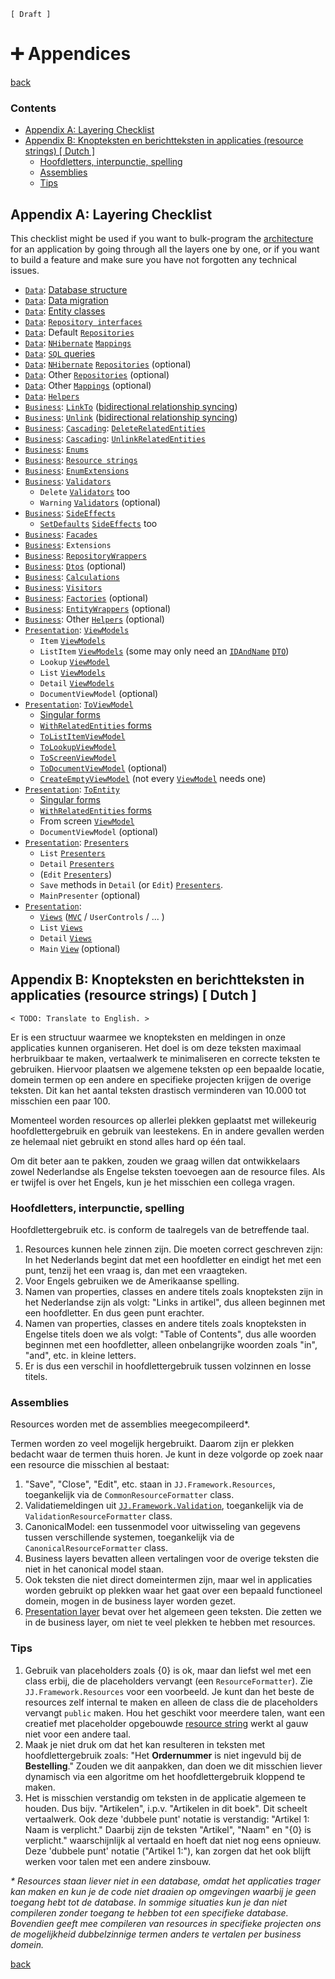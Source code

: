 ﻿`[ Draft ]`

➕ Appendices
==============

[back](.)

<h3>Contents</h3>

- [Appendix A: Layering Checklist](#appendix-a-layering-checklist)
- [Appendix B: Knopteksten en berichtteksten in applicaties (resource strings) [ Dutch ]](#appendix-b-knopteksten-en-berichtteksten-in-applicaties-resource-strings--dutch-)
    - [Hoofdletters, interpunctie, spelling](#hoofdletters-interpunctie-spelling)
    - [Assemblies](#assemblies)
    - [Tips](#tips)


Appendix A: Layering Checklist
------------------------------

This checklist might be used if you want to bulk-program the [architecture](index.md) for an application by going through all the layers one by one, or if you want to build a feature and make sure you have not forgotten any technical issues.

- [`Data`](layers.md#data-layer): [Database structure](database-conventions.md#-database-conventions)
- [`Data`](layers.md#data-layer): [Data migration](database-conventions.md#upgrade-scripts)
- [`Data`](layers.md#data-layer): [Entity classes](patterns-data-access.md#entities)
- [`Data`](layers.md#data-layer): [`Repository interfaces`](patterns-data-access.md#repository-interfaces)
- [`Data`](layers.md#data-layer): Default [`Repositories`](patterns-data-access.md#repository)
- [`Data`](layers.md#data-layer): [`NHibernate`](api.md#nhibernate) [`Mappings`](patterns-data-access.md#mapping)
- [`Data`](layers.md#data-layer): [`SQL` queries](api.md#sql)
- [`Data`](layers.md#data-layer): [`NHibernate`](api.md#nhibernate) [`Repositories`](patterns-data-access.md#repository) (optional)
- [`Data`](layers.md#data-layer): Other [`Repositories`](patterns-data-access.md#repository) (optional)
- [`Data`](layers.md#data-layer): Other [`Mappings`](patterns-data-access.md#mapping) (optional)
- [`Data`](layers.md#data-layer): [`Helpers`](patterns-other.md#helper) 
- [`Business`](layers.md#business-layer): [`LinkTo`](patterns-business-logic.md#linkto) ([bidirectional relationship syncing](aspects.md#bidirectional-relationship-synchronization))
- [`Business`](layers.md#business-layer): [`Unlink`](patterns-business-logic.md#unlink) ([bidirectional relationship syncing](aspects.md#bidirectional-relationship-synchronization))
- [`Business`](layers.md#business-layer): [`Cascading`](aspects.md#cascading): [`DeleteRelatedEntities`](patterns-business-logic.md#cascading)
- [`Business`](layers.md#business-layer): [`Cascading`](aspects.md#cascading): [`UnlinkRelatedEntities`](patterns-business-logic.md#cascading)
- [`Business`](layers.md#business-layer): [`Enums`](aspects.md#enums)
- [`Business`](layers.md#business-layer): [`Resource strings`](patterns-business-logic.md#resource-strings)
- [`Business`](layers.md#business-layer): [`EnumExtensions`](aspects.md#enum-like-entities)
- [`Business`](layers.md#business-layer): [`Validators`](patterns-business-logic.md#validators)
    - `Delete` [`Validators`](patterns-business-logic.md#validators) too
    - `Warning` [`Validators`](patterns-business-logic.md#validators) (optional)
- [`Business`](layers.md#business-layer): [`SideEffects`](patterns-business-logic.md#sideeffects)
    - [`SetDefaults`](aspects.md#defaults) [`SideEffects`](patterns-business-logic.md#sideeffects) too
- [`Business`](layers.md#business-layer): [`Facades`](patterns-business-logic.md#facade)
- [`Business`](layers.md#business-layer): `Extensions`
- [`Business`](layers.md#business-layer): [`RepositoryWrappers`](patterns-data-access.md#repositorywrappers)
- [`Business`](layers.md#business-layer): [`Dtos`](patterns-data-access.md#dto) (optional)
- [`Business`](layers.md#business-layer): [`Calculations`](aspects.md#calculation)
- [`Business`](layers.md#business-layer): [`Visitors`](patterns-business-logic.md#visitor)
- [`Business`](layers.md#business-layer): [`Factories`](patterns-other.md#factory) (optional)
- [`Business`](layers.md#business-layer): [`EntityWrappers`](patterns-other.md#wrapper) (optional)
- [`Business`](layers.md#business-layer): Other [`Helpers`](patterns-other.md#helper) (optional)
- [`Presentation`](layers.md#presentation-layer): [`ViewModels`](patterns-presentation.md#viewmodels)
    - `Item` [`ViewModels`](patterns-presentation.md#viewmodels)
    - `ListItem` [`ViewModels`](patterns-presentation.md#viewmodels) (some may only need an [`IDAndName`](api.md#jj-canonical) [`DTO`](patterns-data-access.md#dto))
    - `Lookup` [`ViewModel`](patterns-presentation.md#viewmodels)
    - `List` [`ViewModels`](patterns-presentation.md#viewmodels)
    - `Detail` [`ViewModels`](patterns-presentation.md#viewmodels)
    - `DocumentViewModel` (optional)
- [`Presentation`](layers.md#presentation-layer): [`ToViewModel`](patterns-presentation.md#toviewmodel)
    - [Singular forms](patterns-other.md#singular-plural-non-recursive-recursive-and-withrelatedentities)
    - [`WithRelatedEntities` forms](patterns-other.md#singular-plural-non-recursive-recursive-and-withrelatedentities)
    - [`ToListItemViewModel`](patterns-presentation.md#toviewmodel)
    - [`ToLookupViewModel`](patterns-presentation.md#toviewmodel)
    - [`ToScreenViewModel`](patterns-presentation.md#toviewmodel)
    - [`ToDocumentViewModel`](patterns-presentation.md#toviewmodel) (optional)
    - [`CreateEmptyViewModel`](patterns-presentation.md#toviewmodel) (not every [`ViewModel`](patterns-presentation.md#viewmodels) needs one)
- [`Presentation`](layers.md#presentation-layer): [`ToEntity`](patterns-presentation.md#toentity)
    - [Singular forms](patterns-other.md#singular-plural-non-recursive-recursive-and-withrelatedentities)
    - [`WithRelatedEntities` forms](patterns-other.md#singular-plural-non-recursive-recursive-and-withrelatedentities)
    - From screen [`ViewModel`](patterns-presentation.md#viewmodels)
    - `DocumentViewModel` (optional)
- [`Presentation`](layers.md#presentation-layer): [`Presenters`](patterns-presentation.md#presenters)
    - `List` [`Presenters`](patterns-presentation.md#presenters)
    - `Detail` [`Presenters`](patterns-presentation.md#presenters)
    - (`Edit` [`Presenters`](patterns-presentation.md#presenters))
    - `Save` methods in `Detail` (or `Edit`) [`Presenters`](patterns-presentation.md#presenters).
    - `MainPresenter` (optional)
- [`Presentation`](layers.md#presentation-layer):
    - [`Views`](patterns-presentation.md#views) ([`MVC`](api.md#mvc) / `UserControls` / ... )
    - `List` [`Views`](patterns-presentation.md#views)
    - `Detail` [`Views`](patterns-presentation.md#views)
    - `Main` [`View`](patterns-presentation.md#views) (optional)


Appendix B: Knopteksten en berichtteksten in applicaties (resource strings) [ Dutch ]
-------------------------------------------------------------------------------------

`< TODO: Translate to English. >`  

Er is een structuur waarmee we knopteksten en meldingen in onze applicaties kunnen organiseren. Het doel is om deze teksten maximaal herbruikbaar te maken, vertaalwerk te minimaliseren en correcte teksten te gebruiken. Hiervoor plaatsen we algemene teksten op een bepaalde locatie, domein termen op een andere en specifieke projecten krijgen de overige teksten. Dit kan het aantal teksten drastisch verminderen van 10.000 tot misschien een paar 100.

Momenteel worden resources op allerlei plekken geplaatst met willekeurig hoofdlettergebruik en gebruik van leestekens. En in andere gevallen werden ze helemaal niet gebruikt en stond alles hard op één taal.

Om dit beter aan te pakken, zouden we graag willen dat ontwikkelaars zowel Nederlandse als Engelse teksten toevoegen aan de resource files. Als er twijfel is over het Engels, kun je het misschien een collega vragen.

### Hoofdletters, interpunctie, spelling

Hoofdlettergebruik etc. is conform de taalregels van de betreffende taal.

1. Resources kunnen hele zinnen zijn. Die moeten correct geschreven zijn: In het Nederlands begint dat met een hoofdletter en eindigt het met een punt, tenzij het een vraag is, dan met een vraagteken.
2. Voor Engels gebruiken we de Amerikaanse spelling.
3. Namen van properties, classes en andere titels zoals knopteksten zijn in het Nederlandse zijn als volgt: "Links in artikel", dus alleen beginnen met een hoofdletter. En dus geen punt erachter.
4. Namen van properties, classes en andere titels zoals knopteksten in Engelse titels doen we als volgt: "Table of Contents", dus alle woorden beginnen met een hoofdletter, alleen onbelangrijke woorden zoals "in", "and", etc. in kleine letters.
5. Er is dus een verschil in hoofdlettergebruik tussen volzinnen en losse titels.

### Assemblies

Resources worden met de assemblies meegecompileerd*.

Termen worden zo veel mogelijk hergebruikt. Daarom zijn er plekken bedacht waar de termen thuis horen. Je kunt in deze volgorde op zoek naar een resource die misschien al bestaat:

1. "Save", "Close", "Edit", etc. staan in `JJ.Framework.Resources`, toegankelijk via de `CommonResourceFormatter` class.
2. Validatiemeldingen uit [`JJ.Framework.Validation`](api.md#jj-framework-validation), toegankelijk via de `ValidationResourceFormatter` class.
3. CanonicalModel: een tussenmodel voor uitwisseling van gegevens tussen verschillende systemen, toegankelijk via de `CanonicalResourceFormatter` class.
4. Business layers bevatten alleen vertalingen voor de overige teksten die niet in het canonical model staan.
5. Ook teksten die niet direct domeintermen zijn, maar wel in applicaties worden gebruikt op plekken waar het gaat over een bepaald functioneel domein, mogen in de business layer worden gezet.
6. [Presentation layer](layers.md#presentation-layer) bevat over het algemeen geen teksten. Die zetten we in de business layer, om niet te veel plekken te hebben met resources.

### Tips

1. Gebruik van placeholders zoals {0} is ok, maar dan liefst wel met een class erbij, die de placeholders vervangt (een `ResourceFormatter`). Zie `JJ.Framework.Resources` voor een voorbeeld. Je kunt dan het beste de resources zelf internal te maken en alleen de class die de placeholders vervangt `public` maken. Hou het geschikt voor meerdere talen, want een creatief met placeholder opgebouwde [resource string](patterns-business-logic.md#resource-strings) werkt al gauw niet voor een andere taal.
2. Maak je niet druk om dat het kan resulteren in teksten met hoofdlettergebruik zoals: "Het __Ordernummer__ is niet ingevuld bij de __Bestelling__." Zouden we dit aanpakken, dan doen we dit misschien liever dynamisch via een algoritme om het hoofdlettergebruik kloppend te maken.
3. Het is misschien verstandig om teksten in de applicatie algemeen te houden. Dus bijv. "Artikelen", i.p.v. "Artikelen in dit boek". Dit scheelt vertaalwerk. Ook deze 'dubbele punt' notatie is verstandig: "Artikel 1: Naam is verplicht." Daarbij zijn de teksten "Artikel", "Naam" en "{0} is verplicht." waarschijnlijk al vertaald en hoeft dat niet nog eens opnieuw. Deze 'dubbele punt' notatie ("Artikel 1:"), kan zorgen dat het ook blijft werken voor talen met een andere zinsbouw.

*\* Resources staan liever niet in een database, omdat het applicaties trager kan maken en kun je de code niet draaien op omgevingen waarbij je geen toegang hebt tot de database. In sommige situaties kun je dan niet compileren zonder toegang te hebben tot een specifieke database. Bovendien geeft mee compileren van resources in specifieke projecten ons de mogelijkheid dubbelzinnige termen anders te vertalen per business domein.*

[back](.)
